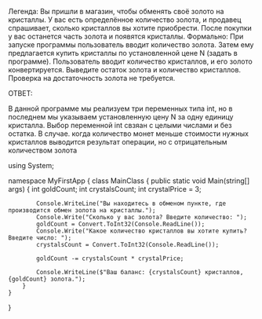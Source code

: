 Легенда:
Вы пришли в магазин, чтобы обменять своё золото на кристаллы. У вас есть определённое количество золота, и продавец спрашивает, сколько кристаллов вы хотите приобрести. После покупки у вас останется часть золота и появятся кристаллы.
Формально:
При запуске программы пользователь вводит количество золота. Затем ему предлагается купить кристаллы по установленной цене N (задать в программе). Пользователь вводит количество кристаллов, и его золото конвертируется. 
Выведите остаток золота и количество кристаллов. Проверка на достаточность золота не требуется.

ОТВЕТ:

В данной программе мы реализуем три переменных типа int, но в последнем мы указываем установленную цену N за одну единицу кристалла. Выбор переменной int свзяан с целыми числами и без остатка. В случае. когда количество монет меньше стоимости нужных кристаллов выводится результат
операции, но с отрицательным количеством золота

using System;

namespace MyFirstApp
{
    class MainClass
    {
        public static void Main(string[] args)
        {
            int goldCount;
            int crystalsCount;
            int сrystalPrice = 3;

            Console.WriteLine("Вы находитесь в обменом пункте, где производится обмен золота на кристаллы.");
            Console.Write("Сколько у вас золота? Введите количество: ");
            goldCount = Convert.ToInt32(Console.ReadLine());
            Console.Write("Какое количество кристаллов вы хотите купить? Введите число: ");
            crystalsCount = Convert.ToInt32(Console.ReadLine());

            goldCount -= crystalsCount * сrystalPrice;

            Console.WriteLine($"Ваш баланс: {crystalsCount} кристаллов, {goldCount} золота.");
        }
    }
}
